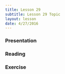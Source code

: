```yaml
---
title: Lesson 29
subtitle: Lesson 29 Topic
layout: lesson
date: 4/27/2016
---
```


<h3>Presentation</h3>
<h3>Reading</h3>
<h3>Exercise</h3>
